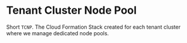 # Tenant Cluster Node Pool

Short `TCNP`. The Cloud Formation Stack created for each tenant cluster where we
manage dedicated node pools.
